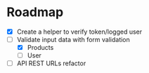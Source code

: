  # Roadmap

 - [x] Create a helper to verify token/logged user
 - [ ] Validate input data with form validation
    - [X] Products
    - [ ] User
 - [ ] API REST URLs refactor